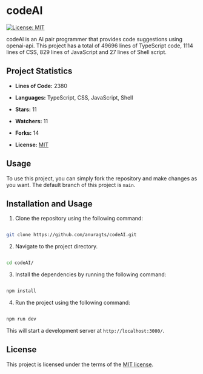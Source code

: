 # codeAI

[![License: MIT](https://img.shields.io/badge/License-MIT-yellow.svg)](https://opensource.org/licenses/MIT)

codeAI is an AI pair programmer that provides code suggestions using openai-api. This project has a total of 49696 lines of TypeScript code, 1114 lines of CSS, 829 lines of JavaScript and 27 lines of Shell script.

## Project Statistics

- **Lines of Code:** 2380

- **Languages:** TypeScript, CSS, JavaScript, Shell

- **Stars:** 11

- **Watchers:** 11

- **Forks:** 14

- **License:** [MIT](https://api.github.com/licenses/mit)

## Usage

To use this project, you can simply fork the repository and make changes as you want. The default branch of this project is `main`.

## Installation and Usage

1. Clone the repository using the following command:

```bash

git clone https://github.com/anuragts/codeAI.git

```

2. Navigate to the project directory.

```bash

cd codeAI/

```

3. Install the dependencies by running the following command:

```bash

npm install

```

4. Run the project using the following command:

```bash

npm run dev

```

This will start a development server at `http://localhost:3000/`.

## License

This project is licensed under the terms of the [MIT license](https://api.github.com/licenses/mit).